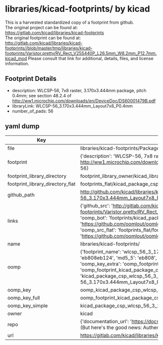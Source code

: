 # libraries/kicad-footprints/ by kicad  
This is a harvested standardized copy of a footprint from github.  
The original project can be found at:  
https://gitlab.com/kicad/libraries/kicad-footprints  
The original footprint can be found at:
http://gitlab.com/kicad/libraries/kicad-footprints//blob/master/tmp/libraries/kicad-footprints/Varistor.pretty/RV_Rect_V25S440P_L26.5mm_W8.2mm_P12.7mm.kicad_mod
Please consult that link for additional, details, files, and license information.  
## Footprint Details
* description: WLCSP-56, 7x8 raster, 3.170x3.444mm package, pitch 0.4mm; see section 48.2.4 of http://ww1.microchip.com/downloads/en/DeviceDoc/DS60001479B.pdf  
* libraryLink: WLCSP-56_3.170x3.444mm_Layout7x8_P0.4mm  
* number_of_pads: 56  
## yaml dump  
| Key | Value |  
| --- | --- |  
| file | libraries/kicad-footprints/Package_CSP.pretty/WLCSP-56_3.170x3.444mm_Layout7x8_P0.4mm.kicad_mod |  
| footprint | {'description': 'WLCSP-56, 7x8 raster, 3.170x3.444mm package, pitch 0.4mm; see section 48.2.4 of http://ww1.microchip.com/downloads/en/DeviceDoc/DS60001479B.pdf', 'libraryLink': 'WLCSP-56_3.170x3.444mm_Layout7x8_P0.4mm', 'number_of_pads': 56} |  
| footprint_library_directory | footprint_library_owner/kicad_libraries/kicad-footprints/ |  
| footprint_library_directory_flat | footprints_flat/kicad_package_csp_wlcsp_56_3_170x3_444mm_layout7x8_p0_4mm/working |  
| github_path | http://github.com/kicad/libraries/kicad-footprints//blob/master/tmp/libraries/kicad-footprints/Package_CSP.pretty/WLCSP-56_3.170x3.444mm_Layout7x8_P0.4mm.kicad_mod |  
| links | {'github_src': 'http://gitlab.com/kicad/libraries/kicad-footprints//blob/master/tmp/libraries/kicad-footprints/Varistor.pretty/RV_Rect_V25S440P_L26.5mm_W8.2mm_P12.7mm.kicad_mod', 'github_src_repo': 'https://gitlab.com/kicad/libraries/kicad-footprints', 'oomp_bot': 'footprints/kicad_package_csp_wlcsp_56_3_170x3_444mm_layout7x8_p0_4mm/working', 'oomp_bot_github': 'https://github.com/oomlout/oomlout_oomp_footprint_bot/tree/main/footprints/kicad_package_csp_wlcsp_56_3_170x3_444mm_layout7x8_p0_4mm/working', 'oomp_src_flat': 'footprints_flat/footprints_flat/kicad_package_csp_wlcsp_56_3_170x3_444mm_layout7x8_p0_4mm/working', 'oomp_src_flat_github': 'https://github.com/oomlout/oomlout_oomp_footprint_src/tree/main/footprints_flat/kicad_package_csp_wlcsp_56_3_170x3_444mm_layout7x8_p0_4mm/working'} |  
| name | libraries/kicad-footprints/ |  
| oomp | {'footprint_name': 'wlcsp_56_3_170x3_444mm_layout7x8_p0_4mm', 'library_name': 'package_csp', 'md5': 'eb808eb1241add8cf5e0ebbef6b3c04a', 'md5_10': 'eb808eb124', 'md5_5': 'eb808', 'md5_6': 'eb808e', 'oomp_key': 'oomp_kicad_package_csp_wlcsp_56_3_170x3_444mm_layout7x8_p0_4mm', 'oomp_key_extra': 'oomp_footprint_kicad_package_csp_wlcsp_56_3_170x3_444mm_layout7x8_p0_4mm', 'oomp_key_full': 'oomp_footprint_kicad_package_csp_wlcsp_56_3_170x3_444mm_layout7x8_p0_4mm_eb808e', 'oomp_key_simple': 'kicad_package_csp_wlcsp_56_3_170x3_444mm_layout7x8_p0_4mm', 'original_filename': 'libraries/kicad-footprints/Package_CSP.pretty/WLCSP-56_3.170x3.444mm_Layout7x8_P0.4mm.kicad_mod', 'owner_name': 'kicad'} |  
| oomp_key | oomp_kicad_package_csp_wlcsp_56_3_170x3_444mm_layout7x8_p0_4mm |  
| oomp_key_full | oomp_footprint_kicad_package_csp_wlcsp_56_3_170x3_444mm_layout7x8_p0_4mm |  
| oomp_key_simple | kicad_package_csp_wlcsp_56_3_170x3_444mm_layout7x8_p0_4mm |  
| owner | kicad |  
| repo | {'documentation_url': 'https://docs.github.com/rest/overview/resources-in-the-rest-api#rate-limiting', 'message': "API rate limit exceeded for 84.66.173.59. (But here's the good news: Authenticated requests get a higher rate limit. Check out the documentation for more details.)"} |  
| url | https://gitlab.com/kicad/libraries/kicad-footprints |  

